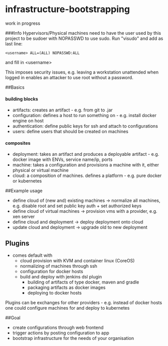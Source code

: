 # infrastructure-bootstrapping

work in progress

###Info
Hypervisors/Physical machines need to have the user used by this project to be sudoer with NOPASSWD to use sudo.
Run "visudo" and add as last line:
```
<username> ALL=(ALL) NOPASSWD:ALL
```
and fill in \<username\>

This imposes security issues, e.g. leaving a workstation unattended when logged in enables an attacker to use root without a password.


##Basics

#### building blocks
- artifacts: creates an artifact - e.g. from git to .jar
- configuration: defines a host to run something on - e.g. install docker engine on host
- authentication: define public keys for ssh and attach to configurations
- users: define users that should be created on machines

#### composites
- deployment: takes an artifact and produces a deployable artifact - e.g. docker image with ENVs, service name/ip, ports
- machine: takes a configuration and provisions a machine with it, either physical or virtual machine
- cloud: a composition of machines. defines a platform - e.g. pure docker or kubernetes

##Example usage
- define cloud of (new and) existing machines -> normalize all machines, e.g. disable root and set public key auth + set authorized keys
- define cloud of virtual machines -> provision vms with a provider, e.g. xen server
- define cloud and deployment -> deploy deployment onto cloud
- update cloud and deployment -> upgrade old to new deployment

## Plugins
- comes default with
    - cloud provision with KVM and container linux (CoreOS)
    - normalizing of machines through ssh
    - configuration for docker hosts
    - build and deploy with jenkins dsl plugin
        - building of artifacts of type docker, maven and gradle
        - packaging artifacts as docker images
        - deploying to docker hosts
        
Plugins can be exchanges for other providers - e.g. instead of docker hosts one could configure machines for and deploy to kubernetes

##Goal
- create configurations through web frontend
- trigger actions by posting configuration to app
- bootstrap infrastructure for the needs of your organisation


